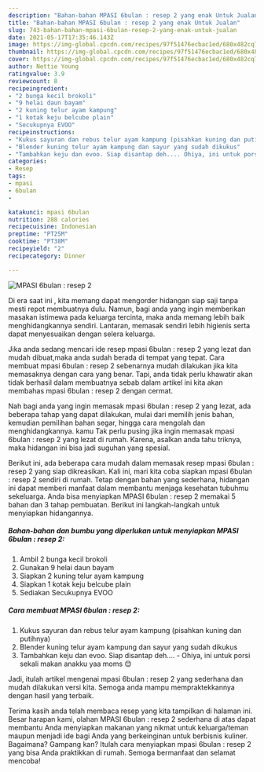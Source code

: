 ```yaml
---
description: "Bahan-bahan MPASI 6bulan : resep 2 yang enak Untuk Jualan"
title: "Bahan-bahan MPASI 6bulan : resep 2 yang enak Untuk Jualan"
slug: 743-bahan-bahan-mpasi-6bulan-resep-2-yang-enak-untuk-jualan
date: 2021-05-17T17:35:46.143Z
image: https://img-global.cpcdn.com/recipes/97f51476ecbac1ed/680x482cq70/mpasi-6bulan-resep-2-foto-resep-utama.jpg
thumbnail: https://img-global.cpcdn.com/recipes/97f51476ecbac1ed/680x482cq70/mpasi-6bulan-resep-2-foto-resep-utama.jpg
cover: https://img-global.cpcdn.com/recipes/97f51476ecbac1ed/680x482cq70/mpasi-6bulan-resep-2-foto-resep-utama.jpg
author: Nettie Young
ratingvalue: 3.9
reviewcount: 8
recipeingredient:
- "2 bunga kecil brokoli"
- "9 helai daun bayam"
- "2 kuning telur ayam kampung"
- "1 kotak keju belcube plain"
- "Secukupnya EVOO"
recipeinstructions:
- "Kukus sayuran dan rebus telur ayam kampung (pisahkan kuning dan putihnya)"
- "Blender kuning telur ayam kampung dan sayur yang sudah dikukus"
- "Tambahkan keju dan evoo. Siap disantap deh.... Ohiya, ini untuk porsi sekali makan anakku yaa moms 😊"
categories:
- Resep
tags:
- mpasi
- 6bulan
- 

katakunci: mpasi 6bulan  
nutrition: 288 calories
recipecuisine: Indonesian
preptime: "PT25M"
cooktime: "PT38M"
recipeyield: "2"
recipecategory: Dinner

---
```



![MPASI 6bulan : resep 2](https://img-global.cpcdn.com/recipes/97f51476ecbac1ed/680x482cq70/mpasi-6bulan-resep-2-foto-resep-utama.jpg)

Di era  saat ini , kita memang dapat mengorder hidangan siap saji tanpa mesti repot membuatnya dulu. Namun, bagi anda yang ingin memberikan masakan istimewa pada keluarga tercinta, maka anda memang lebih baik menghidangkannya sendiri. Lantaran, memasak sendiri lebih higienis serta dapat menyesuaikan dengan selera keluarga.

Jika anda sedang mencari ide resep mpasi 6bulan : resep 2 yang lezat dan mudah dibuat,maka anda sudah berada di tempat yang tepat. Cara membuat mpasi 6bulan : resep 2  sebenarnya mudah dilakukan jika kita memasaknya dengan cara yang benar. Tapi, anda tidak perlu khawatir akan tidak berhasil dalam membuatnya 
sebab dalam artikel ini kita akan membahas mpasi 6bulan : resep 2 dengan cermat.  



Nah bagi anda yang ingin memasak mpasi 6bulan : resep 2 yang lezat, ada beberapa tahap yang dapat dilakukan, mulai dari memilih jenis bahan, kemudian pemilihan bahan segar, hingga cara mengolah dan menghidangkannya. kamu Tak perlu pusing jika ingin memasak mpasi 6bulan : resep 2 yang lezat di rumah. Karena, asalkan anda  tahu triknya, maka hidangan ini bisa jadi suguhan yang spesial.

Berikut ini, ada beberapa cara mudah dalam memasak resep mpasi 6bulan : resep 2 yang siap dikreasikan. Kali ini, mari kita coba siapkan mpasi 6bulan : resep 2 sendiri di rumah. Tetap dengan bahan yang sederhana, hidangan ini dapat memberi manfaat dalam membantu menjaga kesehatan tubuhmu sekeluarga. Anda bisa menyiapkan MPASI 6bulan : resep 2 memakai 5 bahan dan 3 tahap pembuatan. Berikut ini langkah-langkah untuk menyiapkan hidangannya.

<!--inarticleads1-->

##### Bahan-bahan dan bumbu yang diperlukan untuk menyiapkan MPASI 6bulan : resep 2:

1. Ambil 2 bunga kecil brokoli
1. Gunakan 9 helai daun bayam
1. Siapkan 2 kuning telur ayam kampung
1. Siapkan 1 kotak keju belcube plain
1. Sediakan Secukupnya EVOO




<!--inarticleads2-->

##### Cara membuat MPASI 6bulan : resep 2:

1. Kukus sayuran dan rebus telur ayam kampung (pisahkan kuning dan putihnya)
1. Blender kuning telur ayam kampung dan sayur yang sudah dikukus
1. Tambahkan keju dan evoo. Siap disantap deh.... - Ohiya, ini untuk porsi sekali makan anakku yaa moms 😊




Jadi, itulah artikel mengenai  mpasi 6bulan : resep 2  yang sederhana dan mudah dilakukan versi kita. Semoga anda mampu mempraktekkannya dengan hasil yang terbaik. 

Terima kasih anda telah membaca resep yang kita tampilkan di halaman ini. Besar harapan kami, olahan  MPASI 6bulan : resep 2 sederhana di atas dapat membantu Anda menyiapkan makanan yang nikmat untuk keluarga/teman maupun menjadi ide bagi Anda yang berkeinginan untuk berbisnis kuliner. Bagaimana? Gampang kan? Itulah cara menyiapkan mpasi 6bulan : resep 2 yang bisa Anda praktikkan di rumah. Semoga bermanfaat dan selamat mencoba!

